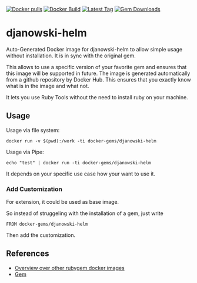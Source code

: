 [![Docker pulls](https://img.shields.io/docker/pulls/rubygem/djanowski-helm.svg)](https://hub.docker.com/r/rubygem/djanowski-helm/)
[![Docker Build](https://img.shields.io/docker/automated/rubygem/djanowski-helm.svg)](https://hub.docker.com/r/rubygem/djanowski-helm/)
[![Latest Tag](https://img.shields.io/github/tag/docker-rubygem/djanowski-helm.svg)](https://hub.docker.com/r/rubygem/djanowski-helm/)
[![Gem Downloads](https://img.shields.io/gem/dt/djanowski-helm.svg)](https://rubygems.org/gems/djanowski-helm/)
# djanowski-helm

Auto-Generated Docker image for djanowski-helm to allow simple usage without installation.
It is in sync with the original gem.

This allows to use a specific version of your favorite gem and ensures that this image will be supported in future.
The image is generated automatically from a github repository by Docker Hub.
This ensures that you exactly know what is in the image and what not.

It lets you use Ruby Tools without the need to install ruby on your machine.

## Usage

Usage via file system:

`docker run -v $(pwd):/work -ti docker-gems/djanowski-helm`

Usage via Pipe:

`echo "test" | docker run -ti docker-gems/djanowski-helm`

It depends on your specific use case how your want to use it.

### Add Customization

For extension, it could be used as base image.

So instead of struggeling with the installation of a gem, just write

`FROM docker-gems/djanowski-helm`

Then add the customization.

## References

 - [Overview over other rubygem docker images](https://github.com/thinkbot/docker-rubygem)
 - [Gem](https://rubygems.org/gems/djanowski-helm/)
